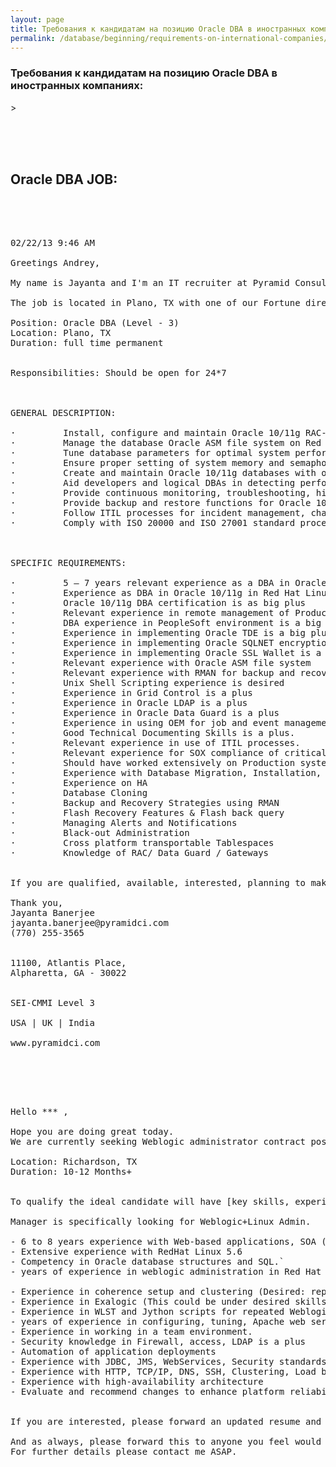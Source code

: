```yaml
---
layout: page
title: Требования к кандидатам на позицию Oracle DBA в иностранных компаниях
permalink: /database/beginning/requirements-on-international-companies/
---
```


<h3>Требования к кандидатам на позицию Oracle DBA в иностранных компаниях:</h3>>



<br/><br/><br/>
<h2>Oracle DBA JOB: </h2>

<br/><br/>

<pre>

02/22/13 9:46 AM

Greetings Andrey,

My name is Jayanta and I'm an IT recruiter at Pyramid Consulting, Inc. Our records show that you are an experienced IT professional with experience relevant to one of my current contract openings.

The job is located in Plano, TX with one of our Fortune direct client. They are looking for a Oracle DBA (Level - 3) and the following is a more detailed description of the job.

Position: Oracle DBA (Level - 3)
Location: Plano, TX
Duration: full time permanent


Responsibilities: Should be open for 24*7



GENERAL DESCRIPTION:

·         Install, configure and maintain Oracle 10/11g RAC-Guard software on Red Hat Linux platform
·         Manage the database Oracle ASM file system on Red Hat Linux platform
·         Tune database parameters for optimal system performance.
·         Ensure proper setting of system memory and semaphore system parameters in consultation with system administrators.
·         Create and maintain Oracle 10/11g databases with optimal file layout for data file, rollback, and redo objects.
·         Aid developers and logical DBAs in detecting performance problems including analysis of SQL, PL/SQL, and JDBC code.
·         Provide continuous monitoring, troubleshooting, historical and real time performance monitoring of the Oracle 10/11g environment using Oracle Diagnostic and Tuning packs
·         Provide backup and restore functions for Oracle 10/11g databases.
·         Follow ITIL processes for incident management, change management and problem management
·         Comply with ISO 20000 and ISO 27001 standard processes



SPECIFIC REQUIREMENTS:

·         5 – 7 years relevant experience as a DBA in Oracle 11g RAC/Data Guard environments based on Red hat Linux
·         Experience as DBA in Oracle 10/11g in Red Hat Linux using ASM storage
·         Oracle 10/11g DBA certification is as big plus
·         Relevant experience in remote management of Production database system
·         DBA experience in PeopleSoft environment is a big plus
·         Experience in implementing Oracle TDE is a big plus
·         Experience in implementing Oracle SQLNET encryption is a big plus
·         Experience in implementing Oracle SSL Wallet is a big plus
·         Relevant experience with Oracle ASM file system
·         Relevant experience with RMAN for backup and recovery
·         Unix Shell Scripting experience is desired
·         Experience in Grid Control is a plus
·         Experience in Oracle LDAP is a plus
·         Experience in Oracle Data Guard is a plus
·         Experience in using OEM for job and event management is a plus.
·         Good Technical Documenting Skills is a plus.
·         Relevant experience in use of ITIL processes.
·         Relevant experience for SOX compliance of critical financial systems.
·         Should have worked extensively on Production systems
·         Experience with Database Migration, Installation, Upgrades and Patching
·         Experience on HA
·         Database Cloning
·         Backup and Recovery Strategies using RMAN
·         Flash Recovery Features & Flash back query
·         Managing Alerts and Notifications
·         Black-out Administration
·         Cross platform transportable Tablespaces
·         Knowledge of RAC/ Data Guard / Gateways


If you are qualified, available, interested, planning to make a change, or know of a friend who might have the required qualifications and interest, please call me ASAP at (770) 255-3565, even if we have spoken recently about a different position. If you do respond via e-mail please include a daytime phone number so I can reach you. In considering candidates, time is of the essence, so please respond ASAP.

Thank you,
Jayanta Banerjee
jayanta.banerjee@pyramidci.com
(770) 255-3565


11100, Atlantis Place,
Alpharetta, GA - 30022


SEI-CMMI Level 3

USA | UK | India

www.pyramidci.com

</pre>


<br/><br/>


<pre>

Hello *** ,

Hope you are doing great today.
We are currently seeking Weblogic administrator contract position in Richardson, TX for my direct Telecom client. Please have a look on the below mentioned job and let me know if it suits your profile.

Location: Richardson, TX
Duration: 10-12 Months+


To qualify the ideal candidate will have [key skills, experiences].

Manager is specifically looking for Weblogic+Linux Admin.

- 6 to 8 years experience with Web-based applications, SOA (Services Oriented Architectures) and Web application servers ( Weblogic).
- Extensive experience with RedHat Linux 5.6
- Competency in Oracle database structures and SQL.`
- years of experience in weblogic administration in Red Hat Linux environment including installation, configuration, tuning, and deployment of applications

- Experience in coherence setup and clustering (Desired: replications across datacenters)
- Experience in Exalogic (This could be under desired skills)
- Experience in WLST and Jython scripts for repeated Weblogic administration activities
- years of experience in configuring, tuning, Apache web servers in Linux environments.
- Experience in working in a team environment.
- Security knowledge in Firewall, access, LDAP is a plus
- Automation of application deployments
- Experience with JDBC, JMS, WebServices, Security standards, LDAP, SSL, preferably with OpenAM experience
- Experience with HTTP, TCP/IP, DNS, SSH, Clustering, Load balancing, and Oracle RAC
- Experience with high-availability architecture
- Evaluate and recommend changes to enhance platform reliability such as monitoring, tools, process and best practices.


If you are interested, please forward an updated resume and contact information as soon as possible.   If you are already engaged please drop us a line and let us know what your current status is.

And as always, please forward this to anyone you feel would be a good match.
For further details please contact me ASAP.

</pre>
